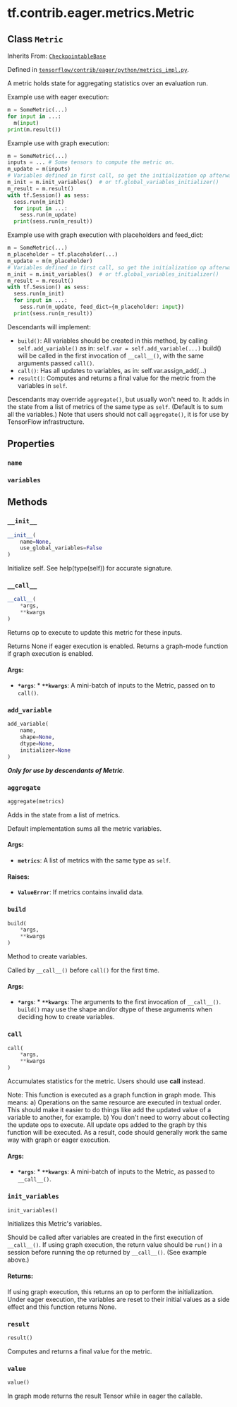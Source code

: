 <div itemscope itemtype="http://developers.google.com/ReferenceObject">
<meta itemprop="name" content="tf.contrib.eager.metrics.Metric" />
<meta itemprop="property" content="name"/>
<meta itemprop="property" content="variables"/>
<meta itemprop="property" content="__call__"/>
<meta itemprop="property" content="__init__"/>
<meta itemprop="property" content="add_variable"/>
<meta itemprop="property" content="aggregate"/>
<meta itemprop="property" content="build"/>
<meta itemprop="property" content="call"/>
<meta itemprop="property" content="init_variables"/>
<meta itemprop="property" content="result"/>
<meta itemprop="property" content="value"/>
</div>

# tf.contrib.eager.metrics.Metric

## Class `Metric`

Inherits From: [`CheckpointableBase`](../../../../tf/contrib/checkpoint/CheckpointableBase.md)



Defined in [`tensorflow/contrib/eager/python/metrics_impl.py`](https://www.tensorflow.org/code/tensorflow/contrib/eager/python/metrics_impl.py).

A metric holds state for aggregating statistics over an evaluation run.

Example use with eager execution:

```python
m = SomeMetric(...)
for input in ...:
  m(input)
print(m.result())
```

Example use with graph execution:

```python
m = SomeMetric(...)
inputs = ... # Some tensors to compute the metric on.
m_update = m(inputs)
# Variables defined in first call, so get the initialization op afterwards.
m_init = m.init_variables()  # or tf.global_variables_initializer()
m_result = m.result()
with tf.Session() as sess:
  sess.run(m_init)
  for input in ...:
    sess.run(m_update)
  print(sess.run(m_result))
```
Example use with graph execution with placeholders and feed_dict:
```python
m = SomeMetric(...)
m_placeholder = tf.placeholder(...)
m_update = m(m_placeholder)
# Variables defined in first call, so get the initialization op afterwards.
m_init = m.init_variables()  # or tf.global_variables_initializer()
m_result = m.result()
with tf.Session() as sess:
  sess.run(m_init)
  for input in ...:
    sess.run(m_update, feed_dict={m_placeholder: input})
  print(sess.run(m_result))
```

Descendants will implement:
* `build()`: All variables should be created in this method, by calling
  `self.add_variable()` as in: `self.var = self.add_variable(...)`
  build() will be called in the first invocation of `__call__()`, with
  the same arguments passed `call()`.
* `call()`: Has all updates to variables, as in:
    self.var.assign_add(...)
* `result()`: Computes and returns a final value for the metric
  from the variables in `self`.

Descendants may override `aggregate()`, but usually won't need to.  It
adds in the state from a list of metrics of the same type as `self`.
(Default is to sum all the variables.) Note that users should not call
`aggregate()`, it is for use by TensorFlow infrastructure.

## Properties

<h3 id="name"><code>name</code></h3>



<h3 id="variables"><code>variables</code></h3>





## Methods

<h3 id="__init__"><code>__init__</code></h3>

``` python
__init__(
    name=None,
    use_global_variables=False
)
```

Initialize self.  See help(type(self)) for accurate signature.

<h3 id="__call__"><code>__call__</code></h3>

``` python
__call__(
    *args,
    **kwargs
)
```

Returns op to execute to update this metric for these inputs.

Returns None if eager execution is enabled.
Returns a graph-mode function if graph execution is enabled.

#### Args:

* <b>`*args`</b>: * <b>`**kwargs`</b>: A mini-batch of inputs to the Metric, passed on to `call()`.

<h3 id="add_variable"><code>add_variable</code></h3>

``` python
add_variable(
    name,
    shape=None,
    dtype=None,
    initializer=None
)
```

***Only for use by descendants of Metric***.

<h3 id="aggregate"><code>aggregate</code></h3>

``` python
aggregate(metrics)
```

Adds in the state from a list of metrics.

Default implementation sums all the metric variables.

#### Args:

* <b>`metrics`</b>: A list of metrics with the same type as `self`.


#### Raises:

* <b>`ValueError`</b>: If metrics contains invalid data.

<h3 id="build"><code>build</code></h3>

``` python
build(
    *args,
    **kwargs
)
```

Method to create variables.

Called by `__call__()` before `call()` for the first time.

#### Args:

* <b>`*args`</b>: * <b>`**kwargs`</b>: The arguments to the first invocation of `__call__()`.
   `build()` may use the shape and/or dtype of these arguments
   when deciding how to create variables.

<h3 id="call"><code>call</code></h3>

``` python
call(
    *args,
    **kwargs
)
```

Accumulates statistics for the metric. Users should use __call__ instead.

Note: This function is executed as a graph function in graph mode.
This means:
a) Operations on the same resource are executed in textual order.
   This should make it easier to do things like add the updated
   value of a variable to another, for example.
b) You don't need to worry about collecting the update ops to execute.
   All update ops added to the graph by this function will be executed.
As a result, code should generally work the same way with graph or
eager execution.

#### Args:

* <b>`*args`</b>: * <b>`**kwargs`</b>: A mini-batch of inputs to the Metric, as passed to
    `__call__()`.

<h3 id="init_variables"><code>init_variables</code></h3>

``` python
init_variables()
```

Initializes this Metric's variables.

Should be called after variables are created in the first execution
of `__call__()`. If using graph execution, the return value should be
`run()` in a session before running the op returned by `__call__()`.
(See example above.)

#### Returns:

If using graph execution, this returns an op to perform the
initialization. Under eager execution, the variables are reset to their
initial values as a side effect and this function returns None.

<h3 id="result"><code>result</code></h3>

``` python
result()
```

Computes and returns a final value for the metric.

<h3 id="value"><code>value</code></h3>

``` python
value()
```

In graph mode returns the result Tensor while in eager the callable.



